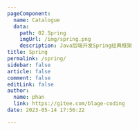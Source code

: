 ```yaml
---
pageComponent: 
  name: Catalogue
  data: 
    path: 02.Spring
    imgUrl: /img/spring.png
    description: Java后端开发Spring经典框架
title: Spring
permalink: /spring/
sidebar: false
article: false
comment: false
editLink: false
author: 
  name: phan
  link: https://gitee.com/blage-coding
date: 2023-05-14 17:56:22

---
```

